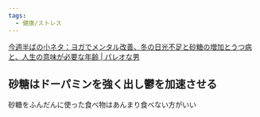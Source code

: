 ```yaml
---
tags:
  - 健康/ストレス
---
```

[今週半ばの小ネタ：ヨガでメンタル改善、冬の日光不足と砂糖の増加とうつ病と、人生の意味が必要な年齢 | パレオな男](https://yuchrszk.blogspot.com/2019/12/blog-post_26.html)

## 砂糖はドーパミンを強く出し鬱を加速させる

砂糖をふんだんに使った食べ物はあんまり食べない方がいい

